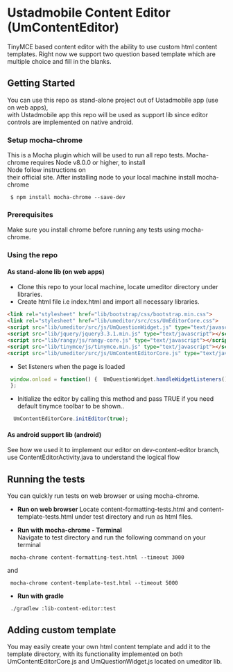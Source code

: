 
# Ustadmobile Content Editor (UmContentEditor)  
  
TinyMCE based content editor with the ability to use custom html content templates.  Right now we support two question based template which are multiple choice and fill in the blanks.  
## Getting Started  
You can use this repo as stand-alone project out of Ustadmobile app (use on web apps),   
with Ustadmobile app this repo will be used as support lib since editor controls are implemented on native android.   
  
### Setup mocha-chrome  
This is a Mocha plugin which will be used to run all repo tests. Mocha-chrome requires Node v8.0.0 or higher, to install   
Node follow instructions on  
 their official site. After installing node to your local machine install mocha-chrome  
```  
 $ npm install mocha-chrome --save-dev
```  
 
### Prerequisites  
Make sure you install chrome before running any tests using mocha-chrome.  
  
### Using the repo  
#### As stand-alone lib (on web apps)  
* Clone this repo to your local machine, locate umeditor directory under libraries.   
* Create html file i.e index.html and import all necessary libraries.  
  
``` html  
<link rel="stylesheet" href="lib/bootstrap/css/bootstrap.min.css">  
<link rel="stylesheet" href="lib/umeditor/src/css/UmEditorCore.css">  
<script src="lib/umeditor/src/js/UmQuestionWidget.js" type="text/javascript"></script>  
<script src="lib/jquery/jquery3.3.1.min.js" type="text/javascript"></script>  
<script src="lib/rangy/js/rangy-core.js" type="text/javascript"></script>  
<script src="lib/tinymce/js/tinymce.min.js" type="text/javascript"></script>  
<script src="lib/umeditor/src/js/UmContentEditorCore.js" type="text/javascript"></script>  
```  

* Set listeners when the page is loaded  
```javascript  
 window.onload = function() {  UmQuestionWidget.handleWidgetListeners();  
 };
```  
* Initialize the editor by calling this method and pass TRUE if you need default tinymce toolbar to be shown..  
```javascript  
  UmContentEditorCore.initEditor(true);  
```  
  
#### As android support lib (android)  
See how we used it to implement our editor on dev-content-editor branch, use ContentEditorActivity.java to understand the logical flow  
  
## Running the tests  
  
You can quickly run tests on web browser or using mocha-chrome.  
* **Run on web browser**
Locate content-formatting-tests.html  and content-template-tests.html under test directory and run as html files.  
  
*  **Run with mocha-chrome - Terminal**  
Navigate to test directory and run the following command on your terminal
```  
 mocha-chrome content-formatting-test.html --timeout 3000
```   
and   
```  
 mocha-chrome content-template-test.html --timeout 5000
```  
  
*  **Run with gradle**
``` 
 ./gradlew :lib-content-editor:test
```  
  
## Adding custom template  
You may easily create your own html content template and add it to the template directory,   with its functionality implemented on both  UmContentEditorCore.js and  UmQuestionWidget.js located on umeditor lib.
